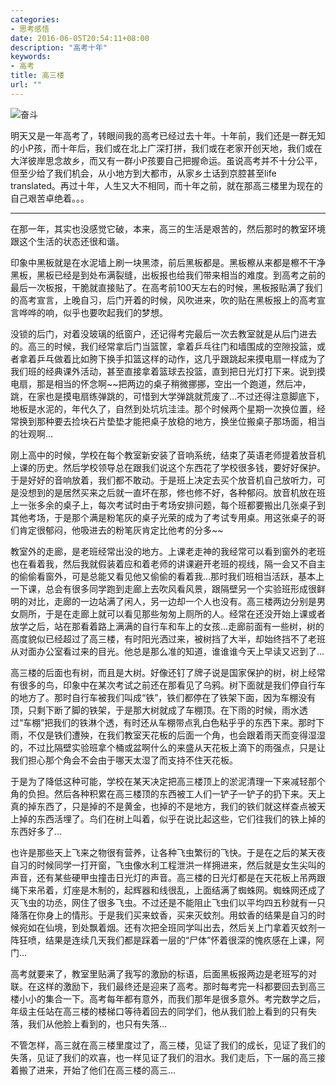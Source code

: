 ```yaml
---
categories:
- 思考感悟
date: 2016-06-05T20:54:11+08:00
description: "高考十年"
keywords:
- 高考
title: 高三楼
url: ""
---
```


![奋斗](/public/img/fendou.jpg)

明天又是一年高考了，转眼间我的高考已经过去十年。十年前，我们还是一群无知的小P孩，而十年后，我们或在北上广深打拼，我们或在老家开创天地，我们或在大洋彼岸思念故乡，而又有一群小P孩要自己把握命运。虽说高考并不十分公平，但至少给了我们机会，从小地方到大都市，从家乡土话到京腔甚至life translated。再过十年，人生又大不相同，而十年之前，就在那高三楼里为现在的自己艰苦卓绝着。。。

---

在那一年，其实也没感觉它破，本来，高三的生活是艰苦的，然后那时的教室环境跟这个生活的状态还很和谐。

印象中黑板就是在水泥墙上刷一块黑漆，前后黑板都是。黑板檫从来都是檫不干净黑板，黑板已经是到处布满裂缝，出板报也给我们带来相当的难度。到高考之前的最后一次板报，干脆就直接贴了。在高考前100天左右的时候，黑板报贴满了我们的高考宣言，上晚自习，后门开着的时候，风吹进来，吹的贴在黑板报上的高考宣言哗哗的响，似乎也要吹起我们的梦想。

没锁的后门，对着没玻璃的纸窗户，还记得考完最后一次去教室就是从后门进去的。高三的时候，我们经常拿后门当篮筐，拿着乒乓往门和墙围成的空隙投篮，或者拿着乒乓做着比如胯下换手扣篮这样的动作，这几乎跟跳起来摸电扇一样成为了我们班的经典课外活动，甚至直接拿着篮球去投篮，直到把日光灯打下来。说到摸电扇，那是相当的怀念啊~~把两边的桌子稍微挪挪，空出一个跑道，然后冲，跳，在家也是摸电扇练弹跳的，可惜到大学弹跳就荒废了…不过还得注意脚底下，地板是水泥的，年代久了，自然到处坑坑洼洼。那个时候两个星期一次换位置，经常换到那种要去捡块石片垫垫才能把桌子放稳的地方，换坐位搬桌子那场面，相当的壮观啊…

刚上高中的时候，学校在每个教室新安装了音响系统，结束了英语老师提着放音机上课的历史。然后学校领导总在跟我们说这个东西花了学校很多钱，要好好保护。于是好好的音响放着，我们都不敢动。于是班上决定去买个放音机自己放听力，可是没想到的是居然买来之后就一直坏在那，修也修不好，各种郁闷。放音机放在班上一张多余的桌子上，每次考试时由于考场安排问题，每个班都要搬出几张桌子到其他考场，于是那个满是粉笔灰的桌子光荣的成为了考试专用桌。用这张桌子的哥们肯定很郁闷，他吸进去的粉笔灰肯定比他考的分多~~ 

教室外的走廊，是老班经常出没的地方。上课老走神的我经常可以看到窗外的老班也在看着我，然后我就假装着应和着老师的讲课避开老班的视线，隔一会又不自主的偷偷看窗外，可是总能又看见他又偷偷的看着我…那时我们班相当活跃，基本上一下课，总会有很多同学跑到走廊上去吹风看风景，跟隔壁另一个实验班形成很鲜明的对比，走廊的一边站满了闲人，另一边却一个人也没有。高三楼两边分别是男女厕所，于是在走廊上就可以看见那些匆匆上厕所的人。经常在还没开始上课或者放学之后，站在那看着路上满满的自行车和车上的女孩…走廊前面有一些树，树的高度貌似已经超过了高三楼，有时阳光洒过来，被树挡了大半，却始终挡不了老班从对面办公室看过来的目光。他总是那么准的知道，谁谁谁今天上早读又迟到了… 

高三楼的后面也有树，而且是大树。好像还钉了牌子说是国家保护的树，树上经常有很多的鸟，印象中在某次考试之前还在那看见了乌鸦。树下面就是我们停自行车的地方了。那时自行车被我们叫成“铁”，铁们都停在了铁架下面，因为车棚没有顶，只剩下断了脚的铁架，于是那大树就成了车棚顶。在下雨的时候，雨水透过“车棚”把我们的铁淋个透，有时还从车棚带点乳白色粘乎乎的东西下来。那时下雨，不仅是铁们遭殃，在我们教室天花板的后面一个角，也会跟着雨天而变得湿湿的，不过比隔壁实验班拿个桶或盆啊什么的来盛从天花板上滴下的雨强点，只是让我们担心那个角会不会由于哪天太湿了而支持不住天花板。 

于是为了降低这种可能，学校在某天决定把高三楼顶上的淤泥清理一下来减轻那个角的负担。然后各种积累在高三楼顶的东西被工人们一铲子一铲子的扔下来。天上真的掉东西了，只是掉的不是黄金，也掉的不是地方，我们的铁们就这样查点被天上掉的东西活埋了。鸟们在树上叫着，似乎在说比起这些，它们往我们的铁上掉的东西好多了… 

也许是那些天上飞来之物很有营养，让各种飞虫繁衍的飞快。于是在之后的某天夜自习的时候同学一打开窗，飞虫像水利工程泄洪一样拥进来，然后就是女生尖叫的声音，还有某些硬甲虫撞击日光灯的声音。高三楼的日光灯都是在天花板上吊两跟绳下来吊着，灯座是木制的，起辉器和线很乱，上面结满了蜘蛛网。蜘蛛网还成了灭飞虫的功丞，网住了很多飞虫。不过还是不能阻止飞虫们以平均四五秒就有一只降落在你身上的情形。于是我们买来蚊香，买来灭蚊剂。用蚊香的结果是自习的时候宛如在仙境，到处飘着烟。还有次把全班同学叫出去，然后关上门拿着灭蚊剂一阵狂喷，结果是连续几天我们都是踩着一层的“尸体”怀着很深的愧疚感在上课，阿门… 

高考就要来了，教室里贴满了我写的激励的标语，后面黑板报两边是老班写的对联。在这样的激励下，我们最终还是迎来了高考。那时每考完一科都要回去到高三楼小小的集合一下。高考每年都有意外，而我们那年是很多意外。考完数学之后，年级主任站在高三楼的楼梯口等待着回去的同学们，他从我们脸上看到的只有失落，我们从他脸上看到的，也只有失落… 

不管怎样，高三就在高三楼里度过了，高三楼，见证了我们的成长，见证了我们的失落，见证了我们的欢喜，也一样见证了我们的泪水。我们走后，下一届的高三接着搬了进来，开始了他们在高三楼的高三… 

